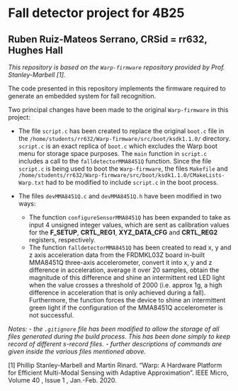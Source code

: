 # Fall detector project for 4B25
Ruben Ruiz-Mateos Serrano, CRSid = rr632, Hughes Hall
---

*This repository is based on the `Warp-firmware` repository provided by Prof. Stanley-Marbell [1].* 

The code presented in this repository implements the firmware required to generate an embedded system for fall recognition.

Two principal changes have been made to the original `Warp-firmware` in this project:

- The file `script.c` has been created to replace the original `boot.c` file in the `/home/students/rr632/Warp-firmware/src/boot/ksdk1.1.0/` directory. `script.c` is an exact replica of `boot.c` which excludes the Warp boot menu for storage space purposes. The `main` function in `script.c` includes a call to the `falldetectorMMA8451Q` function.
Since the file `script.c` is being used to boot the `Warp-firmware`, the files `Makefile` and `/home/students/rr632/Warp-firmware/src/boot/ksdk1.1.0/CMakeLists-Warp.txt` had to be modified to include `script.c` in the boot process.

- The files `devMMA8451Q.c` and `devMMA8451Q.h` have been modified in two ways:
	-  The function `configureSensorMMA8451Q` has been expanded to take as input 4 unsigned integer values, which are sent as calibration values for the **F_SETUP**, **CRTL_REG1**, **XYZ_DATA_CFG** and **CRTL_REG2** registers, respectively.
	-  The function `falldetectorMMA8451Q` has been created to read x, y and z axis acceleration data from the FRDMKL03Z board in-built MMA8451Q three-axis accelerometer, convert it into x, y and z difference in acceleration, average it over 20 samples, obtain the magnitude of this difference and shine an intermittent red LED light when the value crosses a threshold of 2000 (i.e. approx 1g, a high difference in acceleration that is only achieved during a fall). Furthermore, the function forces the device to shine an intermittent green light if the configuration of the MMA8451Q accelerometer is not successful.  

*Notes: - the `.gitignore` file has been modified to allow the storage of all files generated during the build process. This has been done simply to keep record of different s-record files. - further descriptions of commands are given inside the various files mentioned above.*

[1] Phillip Stanley-Marbell and Martin Rinard. “Warp: A Hardware Platform for Efficient Multi-Modal Sensing with Adaptive Approximation”. IEEE Micro, Volume 40 , Issue 1 , Jan.-Feb. 2020.
